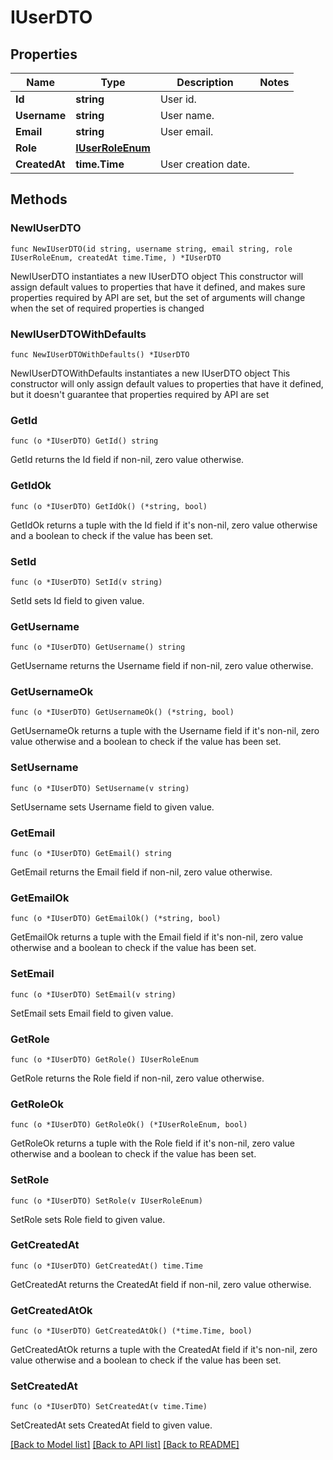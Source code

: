 # IUserDTO

## Properties

Name | Type | Description | Notes
------------ | ------------- | ------------- | -------------
**Id** | **string** | User id. | 
**Username** | **string** | User name. | 
**Email** | **string** | User email. | 
**Role** | [**IUserRoleEnum**](IUserRoleEnum.md) |  | 
**CreatedAt** | **time.Time** | User creation date. | 

## Methods

### NewIUserDTO

`func NewIUserDTO(id string, username string, email string, role IUserRoleEnum, createdAt time.Time, ) *IUserDTO`

NewIUserDTO instantiates a new IUserDTO object
This constructor will assign default values to properties that have it defined,
and makes sure properties required by API are set, but the set of arguments
will change when the set of required properties is changed

### NewIUserDTOWithDefaults

`func NewIUserDTOWithDefaults() *IUserDTO`

NewIUserDTOWithDefaults instantiates a new IUserDTO object
This constructor will only assign default values to properties that have it defined,
but it doesn't guarantee that properties required by API are set

### GetId

`func (o *IUserDTO) GetId() string`

GetId returns the Id field if non-nil, zero value otherwise.

### GetIdOk

`func (o *IUserDTO) GetIdOk() (*string, bool)`

GetIdOk returns a tuple with the Id field if it's non-nil, zero value otherwise
and a boolean to check if the value has been set.

### SetId

`func (o *IUserDTO) SetId(v string)`

SetId sets Id field to given value.


### GetUsername

`func (o *IUserDTO) GetUsername() string`

GetUsername returns the Username field if non-nil, zero value otherwise.

### GetUsernameOk

`func (o *IUserDTO) GetUsernameOk() (*string, bool)`

GetUsernameOk returns a tuple with the Username field if it's non-nil, zero value otherwise
and a boolean to check if the value has been set.

### SetUsername

`func (o *IUserDTO) SetUsername(v string)`

SetUsername sets Username field to given value.


### GetEmail

`func (o *IUserDTO) GetEmail() string`

GetEmail returns the Email field if non-nil, zero value otherwise.

### GetEmailOk

`func (o *IUserDTO) GetEmailOk() (*string, bool)`

GetEmailOk returns a tuple with the Email field if it's non-nil, zero value otherwise
and a boolean to check if the value has been set.

### SetEmail

`func (o *IUserDTO) SetEmail(v string)`

SetEmail sets Email field to given value.


### GetRole

`func (o *IUserDTO) GetRole() IUserRoleEnum`

GetRole returns the Role field if non-nil, zero value otherwise.

### GetRoleOk

`func (o *IUserDTO) GetRoleOk() (*IUserRoleEnum, bool)`

GetRoleOk returns a tuple with the Role field if it's non-nil, zero value otherwise
and a boolean to check if the value has been set.

### SetRole

`func (o *IUserDTO) SetRole(v IUserRoleEnum)`

SetRole sets Role field to given value.


### GetCreatedAt

`func (o *IUserDTO) GetCreatedAt() time.Time`

GetCreatedAt returns the CreatedAt field if non-nil, zero value otherwise.

### GetCreatedAtOk

`func (o *IUserDTO) GetCreatedAtOk() (*time.Time, bool)`

GetCreatedAtOk returns a tuple with the CreatedAt field if it's non-nil, zero value otherwise
and a boolean to check if the value has been set.

### SetCreatedAt

`func (o *IUserDTO) SetCreatedAt(v time.Time)`

SetCreatedAt sets CreatedAt field to given value.



[[Back to Model list]](../README.md#documentation-for-models) [[Back to API list]](../README.md#documentation-for-api-endpoints) [[Back to README]](../README.md)



